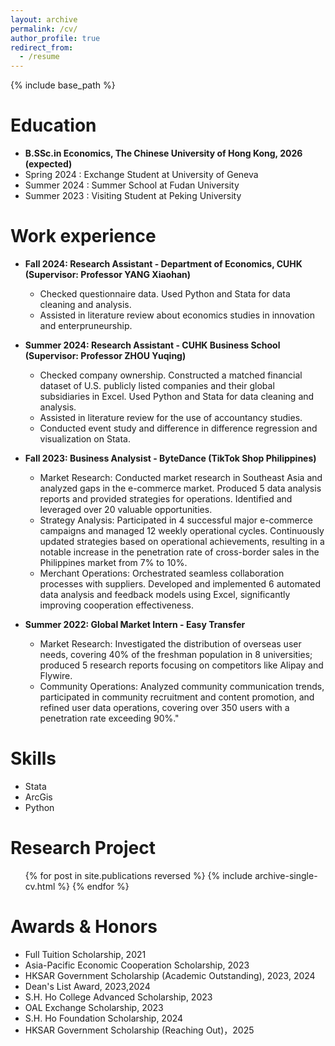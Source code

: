 ```yaml
---
layout: archive
permalink: /cv/
author_profile: true
redirect_from:
  - /resume
---
```


{% include base_path %}

Education
======
* __B.SSc.in Economics, The Chinese University of Hong Kong, 2026 (expected)__
* Spring 2024 : Exchange Student at University of Geneva
* Summer 2024 : Summer School at Fudan University
* Summer 2023 : Visiting Student at Peking University

Work experience
======
* __Fall 2024: Research Assistant - Department of Economics, CUHK (Supervisor: Professor YANG Xiaohan)__
  * Checked questionnaire data. Used Python and Stata for data cleaning and analysis.
  * Assisted in literature review about economics studies in innovation and enterpruneurship.

* __Summer 2024: Research Assistant - CUHK Business School (Supervisor: Professor ZHOU Yuqing)__
  * Checked company ownership. Constructed a matched financial dataset of U.S. publicly listed companies and their global
subsidiaries in Excel. Used Python and Stata for data cleaning and analysis.
  * Assisted in literature review for the use of accountancy studies.
  * Conducted event study and difference in difference regression and visualization on Stata.

* __Fall 2023: Business Analysist - ByteDance (TikTok Shop Philippines)__
  * Market Research: Conducted market research in Southeast Asia and analyzed gaps in the e-commerce market. Produced 5 data
analysis reports and provided strategies for operations. Identified and leveraged over 20 valuable opportunities.
  * Strategy Analysis: Participated in 4 successful major e-commerce campaigns and managed 12 weekly operational cycles.
Continuously updated strategies based on operational achievements, resulting in a notable increase in the penetration rate of
cross-border sales in the Philippines market from 7% to 10%.
  * Merchant Operations: Orchestrated seamless collaboration processes with suppliers. Developed and implemented 6 automated
data analysis and feedback models using Excel, significantly improving cooperation effectiveness.

* __Summer 2022: Global Market Intern - Easy Transfer__
  * Market Research: Investigated the distribution of overseas user needs, covering 40% of the freshman population in 8 universities; produced 5 research reports focusing on competitors like Alipay and Flywire.
  * Community Operations: Analyzed community communication trends, participated in community recruitment and content promotion, and refined user data operations, covering over 350 users with a penetration rate exceeding 90%."

Skills
======
* Stata
* ArcGis
* Python

Research Project
======
  <ul>{% for post in site.publications reversed %}
    {% include archive-single-cv.html %}
  {% endfor %}</ul>

  
Awards & Honors
======
* Full Tuition Scholarship, 2021
* Asia-Pacific Economic Cooperation Scholarship, 2023
* HKSAR Government Scholarship (Academic Outstanding), 2023, 2024
* Dean's List Award, 2023,2024
* S.H. Ho College Advanced Scholarship, 2023
* OAL Exchange Scholarship, 2023
* S.H. Ho Foundation Scholarship, 2024
* HKSAR Government Scholarship (Reaching Out)，2025
